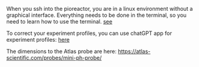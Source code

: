 When you ssh into the pioreactor, you are in a linux environment without a graphical interface. Everything needs to be done in the terminal, so you need to learn how to use the terminal. [see](https://gist.github.com/bradtraversy/cc180de0edee05075a6139e42d5f28ce)

To correct your experiment profiles, you can use chatGPT app for experiment profiles: [here](https://chat.openai.com/g/g-8MXjHzs8r-pioreactor-experiment-profile-builder)

The dimensions to the Atlas probe are here: https://atlas-scientific.com/probes/mini-ph-probe/
